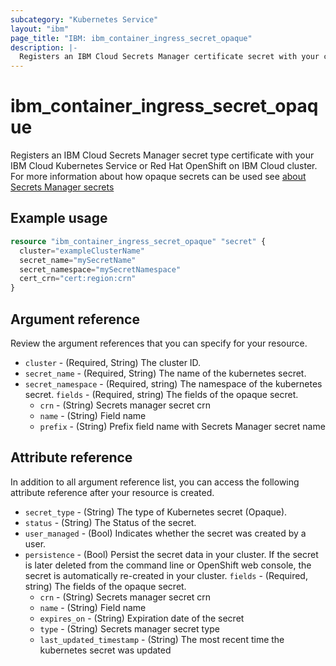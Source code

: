 ```yaml
---
subcategory: "Kubernetes Service"
layout: "ibm"
page_title: "IBM: ibm_container_ingress_secret_opaque"
description: |-
  Registers an IBM Cloud Secrets Manager certificate secret with your cluster
---
```


# ibm_container_ingress_secret_opaque
Registers an IBM Cloud Secrets Manager secret type certificate with your IBM Cloud Kubernetes Service or Red Hat OpenShift on IBM Cloud cluster. For more information about how opaque secrets can be used see [about Secrets Manager secrets](https://cloud.ibm.com/docs/containers?topic=containers-secrets#non-tls)

## Example usage

```terraform
resource "ibm_container_ingress_secret_opaque" "secret" {
  cluster="exampleClusterName"
  secret_name="mySecretName"
  secret_namespace="mySecretNamespace"
  cert_crn="cert:region:crn"
}
```

## Argument reference
Review the argument references that you can specify for your resource. 

- `cluster` - (Required, String) The cluster ID.
- `secret_name` - (Required, String) The name of the kubernetes secret.
- `secret_namespace` - (Required, string) The namespace of the kubernetes secret.
 `fields` - (Required, string) The fields of the opaque secret.
  - `crn` - (String) Secrets manager secret crn
  - `name` - (String) Field name
  - `prefix` - (String) Prefix field name with Secrets Manager secret name

## Attribute reference
In addition to all argument reference list, you can access the following attribute reference after your resource is created.

- `secret_type` - (String) The type of Kubernetes secret (Opaque).
- `status` - (String) The Status of the secret.
- `user_managed` - (Bool) Indicates whether the secret was created by a user.
- `persistence`  - (Bool) Persist the secret data in your cluster. If the secret is later deleted from the command line or OpenShift web console, the secret is automatically re-created in your cluster.
 `fields` - (Required, string) The fields of the opaque secret.
  - `crn` - (String) Secrets manager secret crn
  - `name` - (String) Field name
  - `expires_on` - (String) Expiration date of the secret
  - `type` - (String) Secrets manager secret type
  - `last_updated_timestamp` - (String) The most recent time the kubernetes secret was updated
